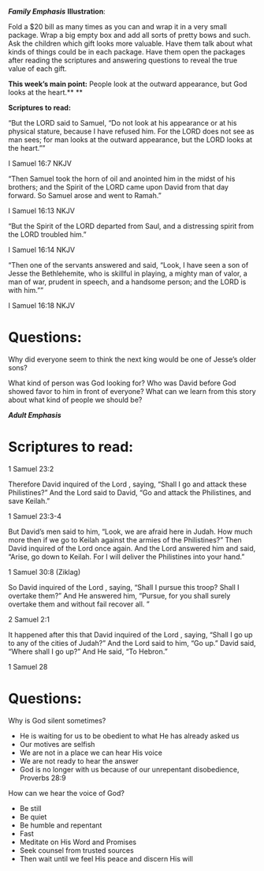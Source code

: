 ***Family Emphasis***
**Illustration**:

Fold a $20 bill as many times as you can and wrap it in a very small package. Wrap a big empty box and add all sorts of pretty bows and such. Ask the children which gift looks more valuable. Have them talk about what kinds of things could be in each package. Have them open the packages after reading the scriptures and answering questions to reveal the true value of each gift.

**This week’s main point:**
People look at the outward appearance, but God looks at the heart.** **

**Scriptures to read:**

“But the LORD said to Samuel, “Do not look at his appearance or at his physical stature, because I have refused him. For the LORD does not see as man sees; for man looks at the outward appearance, but the LORD looks at the heart.””

‭‭I Samuel‬ ‭16:7‬ ‭NKJV‬‬

“Then Samuel took the horn of oil and anointed him in the midst of his brothers; and the Spirit of the LORD came upon David from that day forward. So Samuel arose and went to Ramah.”

‭‭I Samuel‬ ‭16:13‬ ‭NKJV‬‬

“But the Spirit of the LORD departed from Saul, and a distressing spirit from the LORD troubled him.”

‭‭I Samuel‬ ‭16:14‬ ‭NKJV‬‬

“Then one of the servants answered and said, “Look, I have seen a son of Jesse the Bethlehemite, who is skillful in playing, a mighty man of valor, a man of war, prudent in speech, and a handsome person; and the LORD is with him.””

‭‭I Samuel‬ ‭16:18‬ ‭NKJV‬‬

# Questions:

Why did everyone seem to think the next king would be one of Jesse’s older sons?

What kind of person was God looking for?
Who was David before God showed favor to him in front of everyone?
What can we learn from this story about what kind of people we should be?

***Adult Emphasis***

# **Scriptures to read:**

1 Samuel 23:2

Therefore David inquired of the Lord , saying, “Shall I go and attack these Philistines?” And the Lord said to David, “Go and attack the Philistines, and save Keilah.”

1 Samuel 23:3-4

But David’s men said to him, “Look, we are afraid here in Judah. How much more then if we go to Keilah against the armies of the Philistines?” Then David inquired of the Lord once again. And the Lord answered him and said, “Arise, go down to Keilah. For I will deliver the Philistines into your hand.”

1 Samuel 30:8 (Ziklag)

So David inquired of the Lord , saying, “Shall I pursue this troop? Shall I overtake them?” And He answered him, “Pursue, for you shall surely overtake them and without fail recover all. ”

2 Samuel 2:1

It happened after this that David inquired of the Lord , saying, “Shall I go up to any of the cities of Judah?” And the Lord said to him, “Go up.” David said, “Where shall I go up?” And He said, “To Hebron.”

1 Samuel 28

#

# Questions:

Why is God silent sometimes?

- He is waiting for us to be obedient to what He has already asked us
- Our motives are selfish
- We are not in a place we can hear His voice
- We are not ready to hear the answer
- God is no longer with us because of our unrepentant disobedience, Proverbs 28:9

How can we hear the voice of God?

- Be still
- Be quiet
- Be humble and repentant
- Fast
- Meditate on His Word and Promises
- Seek counsel from trusted sources
- Then wait until we feel His peace and discern His will